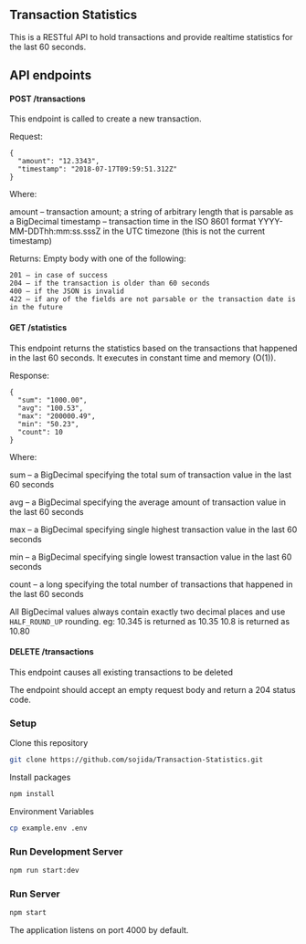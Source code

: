 ## Transaction Statistics
This is a RESTful API to hold transactions and provide realtime statistics for the last 60 seconds.

## API endpoints

#### POST /transactions

This endpoint is called to create a new transaction.

Request:

    {
      "amount": "12.3343",
      "timestamp": "2018-07-17T09:59:51.312Z"
    }
Where:

amount – transaction amount; a string of arbitrary length that is parsable as a BigDecimal
timestamp – transaction time in the ISO 8601 format YYYY-MM-DDThh:mm:ss.sssZ in the UTC timezone (this is not the current timestamp)
 

Returns: Empty body with one of the following:

    201 – in case of success
    204 – if the transaction is older than 60 seconds
    400 – if the JSON is invalid
    422 – if any of the fields are not parsable or the transaction date is in the future
 

#### GET /statistics

This endpoint returns the statistics based on the transactions that happened in the last 60 seconds. It executes in constant time and memory (O(1)).

Response:

    {
      "sum": "1000.00",
      "avg": "100.53",
      "max": "200000.49",
      "min": "50.23",
      "count": 10
    }

Where:

sum – a BigDecimal specifying the total sum of transaction value in the last 60 seconds

avg – a BigDecimal specifying the average amount of transaction value in the last 60 seconds

max – a BigDecimal specifying single highest transaction value in the last 60 seconds

min – a BigDecimal specifying single lowest transaction value in the last 60 seconds

count – a long specifying the total number of transactions that happened in the last 60 seconds

All BigDecimal values always contain exactly two decimal places and use `HALF_ROUND_UP` rounding. eg: 10.345 is returned as 10.35 10.8 is returned as 10.80

 

#### DELETE /transactions

This endpoint causes all existing transactions to be deleted

The endpoint should accept an empty request body and return a 204 status code. 

### Setup

Clone this repository
```bash
git clone https://github.com/sojida/Transaction-Statistics.git
```

Install packages
```bash
npm install
```

Environment Variables
```bash
cp example.env .env
```

### Run Development Server
```bash
npm run start:dev
```

### Run Server
```bash
npm start
```

The application listens on port 4000 by default.
